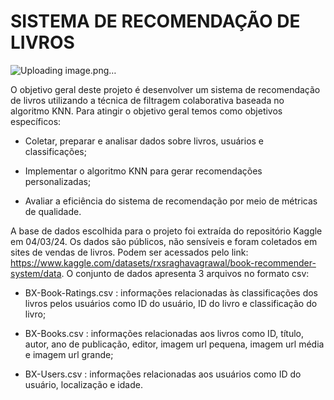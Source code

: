 # SISTEMA DE RECOMENDAÇÃO DE LIVROS


![Uploading image.png…]()


O objetivo geral deste projeto é desenvolver um sistema de recomendação de livros utilizando a técnica de filtragem colaborativa baseada no algoritmo KNN. Para atingir o objetivo geral temos como objetivos específicos:

- Coletar, preparar e analisar dados sobre livros, usuários e classificações;

- Implementar o algoritmo KNN para gerar recomendações personalizadas;

- Avaliar a eficiência do sistema de recomendação por meio de métricas de qualidade.

A base de dados escolhida para o projeto foi extraída do repositório Kaggle em 04/03/24. Os dados são públicos, não sensíveis e foram coletados em sites de vendas de livros. Podem ser  acessados pelo link: https://www.kaggle.com/datasets/rxsraghavagrawal/book-recommender-system/data.
O conjunto de dados apresenta 3 arquivos no formato csv:

- BX-Book-Ratings.csv : informações relacionadas às classificações dos livros pelos usuários como ID do usuário, ID do livro e classificação do livro;

- BX-Books.csv : informações relacionadas aos livros como ID, título, autor, ano de publicação, editor, imagem url pequena, imagem url média e imagem url grande;

- BX-Users.csv : informações relacionadas aos usuários como ID do usuário, localização e idade.

